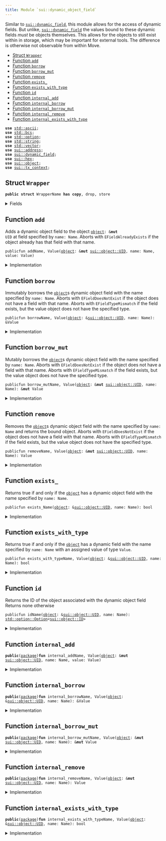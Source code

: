 ```yaml
---
title: Module `sui::dynamic_object_field`
---
```


Similar to <code><a href="dynamic_field.md#sui_dynamic_field">sui::dynamic_field</a></code>, this module allows for the access of dynamic fields. But
unlike, <code><a href="dynamic_field.md#sui_dynamic_field">sui::dynamic_field</a></code> the values bound to these dynamic fields _must_ be objects
themselves. This allows for the objects to still exist within in storage, which may be important
for external tools. The difference is otherwise not observable from within Move.


-  [Struct `Wrapper`](#sui_dynamic_object_field_Wrapper)
-  [Function `add`](#sui_dynamic_object_field_add)
-  [Function `borrow`](#sui_dynamic_object_field_borrow)
-  [Function `borrow_mut`](#sui_dynamic_object_field_borrow_mut)
-  [Function `remove`](#sui_dynamic_object_field_remove)
-  [Function `exists_`](#sui_dynamic_object_field_exists_)
-  [Function `exists_with_type`](#sui_dynamic_object_field_exists_with_type)
-  [Function `id`](#sui_dynamic_object_field_id)
-  [Function `internal_add`](#sui_dynamic_object_field_internal_add)
-  [Function `internal_borrow`](#sui_dynamic_object_field_internal_borrow)
-  [Function `internal_borrow_mut`](#sui_dynamic_object_field_internal_borrow_mut)
-  [Function `internal_remove`](#sui_dynamic_object_field_internal_remove)
-  [Function `internal_exists_with_type`](#sui_dynamic_object_field_internal_exists_with_type)


<pre><code><b>use</b> <a href="../std/ascii.md#std_ascii">std::ascii</a>;
<b>use</b> <a href="../std/bcs.md#std_bcs">std::bcs</a>;
<b>use</b> <a href="../std/option.md#std_option">std::option</a>;
<b>use</b> <a href="../std/string.md#std_string">std::string</a>;
<b>use</b> <a href="../std/vector.md#std_vector">std::vector</a>;
<b>use</b> <a href="address.md#sui_address">sui::address</a>;
<b>use</b> <a href="dynamic_field.md#sui_dynamic_field">sui::dynamic_field</a>;
<b>use</b> <a href="hex.md#sui_hex">sui::hex</a>;
<b>use</b> <a href="object.md#sui_object">sui::object</a>;
<b>use</b> <a href="tx_context.md#sui_tx_context">sui::tx_context</a>;
</code></pre>



<a name="sui_dynamic_object_field_Wrapper"></a>

## Struct `Wrapper`



<pre><code><b>public</b> <b>struct</b> WrapperName <b>has</b> <b>copy</b>, drop, store
</code></pre>



<details>
<summary>Fields</summary>


<dl>
<dt>
<code>name: Name</code>
</dt>
<dd>
</dd>
</dl>


</details>

<a name="sui_dynamic_object_field_add"></a>

## Function `add`

Adds a dynamic object field to the object <code><a href="object.md#sui_object">object</a>: &<b>mut</b> UID</code> at field specified by <code>name: Name</code>.
Aborts with <code>EFieldAlreadyExists</code> if the object already has that field with that name.


<pre><code>publicfun addName, Value(<a href="object.md#sui_object">object</a>: &<b>mut</b> <a href="object.md#sui_object_UID">sui::object::UID</a>, name: Name, value: Value)
</code></pre>



<details>
<summary>Implementation</summary>


<pre><code><b>public</b> <b>fun</b> <a href="dynamic_object_field.md#sui_dynamic_object_field_add">add</a>&lt;Name: <b>copy</b> + drop + store, Value: key + store&gt;(
    // we <b>use</b> &<b>mut</b> UID in several spots <b>for</b> access control
    <a href="object.md#sui_object">object</a>: &<b>mut</b> UID,
    name: Name,
    value: Value,
) {
    <a href="dynamic_object_field.md#sui_dynamic_object_field_add_impl">add_impl</a>!(<a href="object.md#sui_object">object</a>, name, value)
}
</code></pre>



</details>

<a name="sui_dynamic_object_field_borrow"></a>

## Function `borrow`

Immutably borrows the <code><a href="object.md#sui_object">object</a></code>s dynamic object field with the name specified by <code>name: Name</code>.
Aborts with <code>EFieldDoesNotExist</code> if the object does not have a field with that name.
Aborts with <code>EFieldTypeMismatch</code> if the field exists, but the value object does not have the
specified type.


<pre><code>publicfun borrowName, Value(<a href="object.md#sui_object">object</a>: &<a href="object.md#sui_object_UID">sui::object::UID</a>, name: Name): &Value
</code></pre>



<details>
<summary>Implementation</summary>


<pre><code><b>public</b> <b>fun</b> <a href="borrow.md#sui_borrow">borrow</a>&lt;Name: <b>copy</b> + drop + store, Value: key + store&gt;(<a href="object.md#sui_object">object</a>: &UID, name: Name): &Value {
    <a href="dynamic_object_field.md#sui_dynamic_object_field_borrow_impl">borrow_impl</a>!(<a href="object.md#sui_object">object</a>, name)
}
</code></pre>



</details>

<a name="sui_dynamic_object_field_borrow_mut"></a>

## Function `borrow_mut`

Mutably borrows the <code><a href="object.md#sui_object">object</a></code>s dynamic object field with the name specified by <code>name: Name</code>.
Aborts with <code>EFieldDoesNotExist</code> if the object does not have a field with that name.
Aborts with <code>EFieldTypeMismatch</code> if the field exists, but the value object does not have the
specified type.


<pre><code>publicfun borrow_mutName, Value(<a href="object.md#sui_object">object</a>: &<b>mut</b> <a href="object.md#sui_object_UID">sui::object::UID</a>, name: Name): &<b>mut</b> Value
</code></pre>



<details>
<summary>Implementation</summary>


<pre><code><b>public</b> <b>fun</b> <a href="dynamic_object_field.md#sui_dynamic_object_field_borrow_mut">borrow_mut</a>&lt;Name: <b>copy</b> + drop + store, Value: key + store&gt;(
    <a href="object.md#sui_object">object</a>: &<b>mut</b> UID,
    name: Name,
): &<b>mut</b> Value {
    <a href="dynamic_object_field.md#sui_dynamic_object_field_borrow_mut_impl">borrow_mut_impl</a>!(<a href="object.md#sui_object">object</a>, name)
}
</code></pre>



</details>

<a name="sui_dynamic_object_field_remove"></a>

## Function `remove`

Removes the <code><a href="object.md#sui_object">object</a></code>s dynamic object field with the name specified by <code>name: Name</code> and returns
the bound object.
Aborts with <code>EFieldDoesNotExist</code> if the object does not have a field with that name.
Aborts with <code>EFieldTypeMismatch</code> if the field exists, but the value object does not have the
specified type.


<pre><code>publicfun removeName, Value(<a href="object.md#sui_object">object</a>: &<b>mut</b> <a href="object.md#sui_object_UID">sui::object::UID</a>, name: Name): Value
</code></pre>



<details>
<summary>Implementation</summary>


<pre><code><b>public</b> <b>fun</b> <a href="dynamic_object_field.md#sui_dynamic_object_field_remove">remove</a>&lt;Name: <b>copy</b> + drop + store, Value: key + store&gt;(
    <a href="object.md#sui_object">object</a>: &<b>mut</b> UID,
    name: Name,
): Value {
    <a href="dynamic_object_field.md#sui_dynamic_object_field_remove_impl">remove_impl</a>!(<a href="object.md#sui_object">object</a>, name)
}
</code></pre>



</details>

<a name="sui_dynamic_object_field_exists_"></a>

## Function `exists_`

Returns true if and only if the <code><a href="object.md#sui_object">object</a></code> has a dynamic object field with the name specified by
<code>name: Name</code>.


<pre><code>publicfun exists_Name(<a href="object.md#sui_object">object</a>: &<a href="object.md#sui_object_UID">sui::object::UID</a>, name: Name): bool
</code></pre>



<details>
<summary>Implementation</summary>


<pre><code><b>public</b> <b>fun</b> <a href="dynamic_object_field.md#sui_dynamic_object_field_exists_">exists_</a>&lt;Name: <b>copy</b> + drop + store&gt;(<a href="object.md#sui_object">object</a>: &UID, name: Name): bool {
    <b>let</b> key = <a href="dynamic_object_field.md#sui_dynamic_object_field_Wrapper">Wrapper</a> { name };
    field::exists_with_type&lt;<a href="dynamic_object_field.md#sui_dynamic_object_field_Wrapper">Wrapper</a>&lt;Name&gt;, ID&gt;(<a href="object.md#sui_object">object</a>, key)
}
</code></pre>



</details>

<a name="sui_dynamic_object_field_exists_with_type"></a>

## Function `exists_with_type`

Returns true if and only if the <code><a href="object.md#sui_object">object</a></code> has a dynamic field with the name specified by
<code>name: Name</code> with an assigned value of type <code>Value</code>.


<pre><code>publicfun exists_with_typeName, Value(<a href="object.md#sui_object">object</a>: &<a href="object.md#sui_object_UID">sui::object::UID</a>, name: Name): bool
</code></pre>



<details>
<summary>Implementation</summary>


<pre><code><b>public</b> <b>fun</b> <a href="dynamic_object_field.md#sui_dynamic_object_field_exists_with_type">exists_with_type</a>&lt;Name: <b>copy</b> + drop + store, Value: key + store&gt;(
    <a href="object.md#sui_object">object</a>: &UID,
    name: Name,
): bool {
    <a href="dynamic_object_field.md#sui_dynamic_object_field_exists_with_type_impl">exists_with_type_impl</a>!&lt;_, Value&gt;(<a href="object.md#sui_object">object</a>, name)
}
</code></pre>



</details>

<a name="sui_dynamic_object_field_id"></a>

## Function `id`

Returns the ID of the object associated with the dynamic object field
Returns none otherwise


<pre><code>publicfun idName(<a href="object.md#sui_object">object</a>: &<a href="object.md#sui_object_UID">sui::object::UID</a>, name: Name): <a href="../std/option.md#std_option_Option">std::option::Option</a>&lt;<a href="object.md#sui_object_ID">sui::object::ID</a>&gt;
</code></pre>



<details>
<summary>Implementation</summary>


<pre><code><b>public</b> <b>fun</b> <a href="dynamic_object_field.md#sui_dynamic_object_field_id">id</a>&lt;Name: <b>copy</b> + drop + store&gt;(<a href="object.md#sui_object">object</a>: &UID, name: Name): Option&lt;ID&gt; {
    <b>let</b> key = <a href="dynamic_object_field.md#sui_dynamic_object_field_Wrapper">Wrapper</a> { name };
    <b>if</b> (!field::exists_with_type&lt;<a href="dynamic_object_field.md#sui_dynamic_object_field_Wrapper">Wrapper</a>&lt;Name&gt;, ID&gt;(<a href="object.md#sui_object">object</a>, key)) <b>return</b> option::none();
    <b>let</b> (_field, value_addr) = field::field_info&lt;<a href="dynamic_object_field.md#sui_dynamic_object_field_Wrapper">Wrapper</a>&lt;Name&gt;&gt;(<a href="object.md#sui_object">object</a>, key);
    option::some(value_addr.to_id())
}
</code></pre>



</details>

<a name="sui_dynamic_object_field_internal_add"></a>

## Function `internal_add`



<pre><code><b>public</b>(<a href="package.md#sui_package">package</a>)<b>fun</b> internal_addName, Value(<a href="object.md#sui_object">object</a>: &<b>mut</b> <a href="object.md#sui_object_UID">sui::object::UID</a>, name: Name, value: Value)
</code></pre>



<details>
<summary>Implementation</summary>


<pre><code><b>public</b>(<a href="package.md#sui_package">package</a>) <b>fun</b> <a href="dynamic_object_field.md#sui_dynamic_object_field_internal_add">internal_add</a>&lt;Name: <b>copy</b> + drop + store, Value: key&gt;(
    // we <b>use</b> &<b>mut</b> UID in several spots <b>for</b> access control
    <a href="object.md#sui_object">object</a>: &<b>mut</b> UID,
    name: Name,
    value: Value,
) {
    <a href="dynamic_object_field.md#sui_dynamic_object_field_add_impl">add_impl</a>!(<a href="object.md#sui_object">object</a>, name, value)
}
</code></pre>



</details>

<a name="sui_dynamic_object_field_internal_borrow"></a>

## Function `internal_borrow`



<pre><code><b>public</b>(<a href="package.md#sui_package">package</a>)<b>fun</b> internal_borrowName, Value(<a href="object.md#sui_object">object</a>: &<a href="object.md#sui_object_UID">sui::object::UID</a>, name: Name): &Value
</code></pre>



<details>
<summary>Implementation</summary>


<pre><code><b>public</b>(<a href="package.md#sui_package">package</a>) <b>fun</b> <a href="dynamic_object_field.md#sui_dynamic_object_field_internal_borrow">internal_borrow</a>&lt;Name: <b>copy</b> + drop + store, Value: key&gt;(
    <a href="object.md#sui_object">object</a>: &UID,
    name: Name,
): &Value {
    <a href="dynamic_object_field.md#sui_dynamic_object_field_borrow_impl">borrow_impl</a>!(<a href="object.md#sui_object">object</a>, name)
}
</code></pre>



</details>

<a name="sui_dynamic_object_field_internal_borrow_mut"></a>

## Function `internal_borrow_mut`



<pre><code><b>public</b>(<a href="package.md#sui_package">package</a>)<b>fun</b> internal_borrow_mutName, Value(<a href="object.md#sui_object">object</a>: &<b>mut</b> <a href="object.md#sui_object_UID">sui::object::UID</a>, name: Name): &<b>mut</b> Value
</code></pre>



<details>
<summary>Implementation</summary>


<pre><code><b>public</b>(<a href="package.md#sui_package">package</a>) <b>fun</b> <a href="dynamic_object_field.md#sui_dynamic_object_field_internal_borrow_mut">internal_borrow_mut</a>&lt;Name: <b>copy</b> + drop + store, Value: key&gt;(
    <a href="object.md#sui_object">object</a>: &<b>mut</b> UID,
    name: Name,
): &<b>mut</b> Value {
    <a href="dynamic_object_field.md#sui_dynamic_object_field_borrow_mut_impl">borrow_mut_impl</a>!(<a href="object.md#sui_object">object</a>, name)
}
</code></pre>



</details>

<a name="sui_dynamic_object_field_internal_remove"></a>

## Function `internal_remove`



<pre><code><b>public</b>(<a href="package.md#sui_package">package</a>)<b>fun</b> internal_removeName, Value(<a href="object.md#sui_object">object</a>: &<b>mut</b> <a href="object.md#sui_object_UID">sui::object::UID</a>, name: Name): Value
</code></pre>



<details>
<summary>Implementation</summary>


<pre><code><b>public</b>(<a href="package.md#sui_package">package</a>) <b>fun</b> <a href="dynamic_object_field.md#sui_dynamic_object_field_internal_remove">internal_remove</a>&lt;Name: <b>copy</b> + drop + store, Value: key&gt;(
    <a href="object.md#sui_object">object</a>: &<b>mut</b> UID,
    name: Name,
): Value {
    <a href="dynamic_object_field.md#sui_dynamic_object_field_remove_impl">remove_impl</a>!(<a href="object.md#sui_object">object</a>, name)
}
</code></pre>



</details>

<a name="sui_dynamic_object_field_internal_exists_with_type"></a>

## Function `internal_exists_with_type`



<pre><code><b>public</b>(<a href="package.md#sui_package">package</a>)<b>fun</b> internal_exists_with_typeName, Value(<a href="object.md#sui_object">object</a>: &<a href="object.md#sui_object_UID">sui::object::UID</a>, name: Name): bool
</code></pre>



<details>
<summary>Implementation</summary>


<pre><code><b>public</b>(<a href="package.md#sui_package">package</a>) <b>fun</b> <a href="dynamic_object_field.md#sui_dynamic_object_field_internal_exists_with_type">internal_exists_with_type</a>&lt;Name: <b>copy</b> + drop + store, Value: key&gt;(
    <a href="object.md#sui_object">object</a>: &UID,
    name: Name,
): bool {
    <a href="dynamic_object_field.md#sui_dynamic_object_field_exists_with_type_impl">exists_with_type_impl</a>!&lt;_, Value&gt;(<a href="object.md#sui_object">object</a>, name)
}
</code></pre>



</details>
